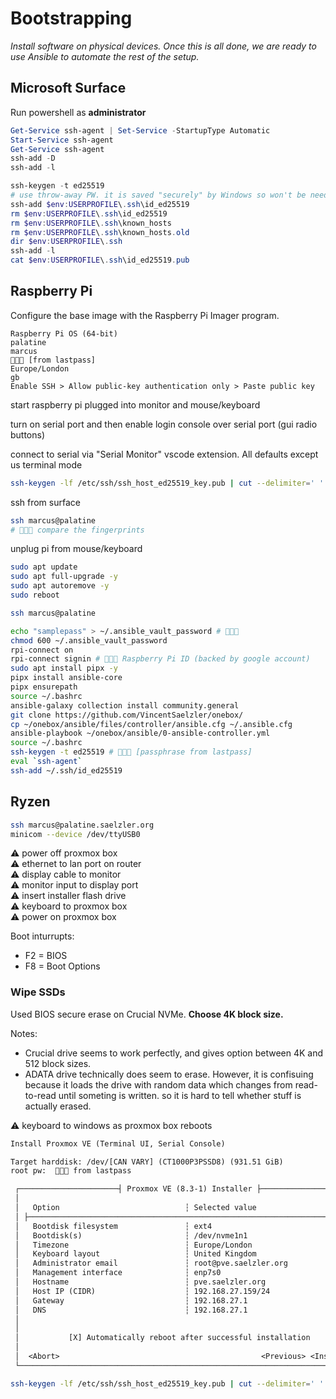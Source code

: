 # Bootstrapping

*Install software on physical devices. Once this is all done, we are ready to use Ansible to automate the rest of the setup.*

## Microsoft Surface

Run powershell as **administrator**

```powershell
Get-Service ssh-agent | Set-Service -StartupType Automatic
Start-Service ssh-agent
Get-Service ssh-agent
ssh-add -D
ssh-add -l

ssh-keygen -t ed25519 
# use throw-away PW. it is saved "securely" by Windows so won't be needed again. 🚨🚨🚨 MS account
ssh-add $env:USERPROFILE\.ssh\id_ed25519
rm $env:USERPROFILE\.ssh\id_ed25519
rm $env:USERPROFILE\.ssh\known_hosts
rm $env:USERPROFILE\.ssh\known_hosts.old
dir $env:USERPROFILE\.ssh
ssh-add -l
cat $env:USERPROFILE\.ssh\id_ed25519.pub
```

## Raspberry Pi

Configure the base image with the Raspberry Pi Imager program.

```
Raspberry Pi OS (64-bit)
palatine
marcus
🚨🚨🚨 [from lastpass]
Europe/London
gb
Enable SSH > Allow public-key authentication only > Paste public key
```

start raspberry pi plugged into monitor and mouse/keyboard

turn on serial port and then enable login console over serial port (gui radio buttons)

connect to serial via "Serial Monitor" vscode extension. All defaults except us terminal mode

```sh
ssh-keygen -lf /etc/ssh/ssh_host_ed25519_key.pub | cut --delimiter=' ' --fields=2
```

ssh from surface

```sh
ssh marcus@palatine
# 🚨🚨🚨 compare the fingerprints
```

unplug pi from mouse/keyboard

```sh
sudo apt update
sudo apt full-upgrade -y
sudo apt autoremove -y
sudo reboot
```

```sh
ssh marcus@palatine
```

```sh
echo "samplepass" > ~/.ansible_vault_password # 🚨🚨🚨
chmod 600 ~/.ansible_vault_password
rpi-connect on
rpi-connect signin # 🚨🚨🚨 Raspberry Pi ID (backed by google account)
sudo apt install pipx -y
pipx install ansible-core
pipx ensurepath
source ~/.bashrc
ansible-galaxy collection install community.general
git clone https://github.com/VincentSaelzler/onebox/
cp ~/onebox/ansible/files/controller/ansible.cfg ~/.ansible.cfg
ansible-playbook ~/onebox/ansible/0-ansible-controller.yml
source ~/.bashrc
ssh-keygen -t ed25519 # 🚨🚨🚨 [passphrase from lastpass]
eval `ssh-agent`
ssh-add ~/.ssh/id_ed25519
```

## Ryzen

```sh
ssh marcus@palatine.saelzler.org
minicom --device /dev/ttyUSB0
```

⚠️ power off proxmox box  
⚠️ ethernet to lan port on router  
⚠️ display cable to monitor  
⚠️ monitor input to display port  
⚠️ insert installer flash drive  
⚠️ keyboard to proxmox box  
⚠️ power on proxmox box  

Boot inturrupts:

* F2 = BIOS
* F8 = Boot Options

### Wipe SSDs

Used BIOS secure erase on Crucial NVMe. **Choose 4K block size.**

Notes:

* Crucial drive seems to work perfectly, and gives option between 4K and 512 block sizes.
* ADATA drive technically does seem to erase. However, it is confisuing because it loads the drive with random data which changes from read-to-read until someting is written. so it is hard to tell whether stuff is actually erased.

⚠️ keyboard to windows as proxmox box reboots  

```txt
Install Proxmox VE (Terminal UI, Serial Console)

Target harddisk: /dev/[CAN VARY] (CT1000P3PSSD8) (931.51 GiB)
root pw:  🚨🚨🚨 from lastpass

 ┌──────────────────────┤ Proxmox VE (8.3-1) Installer ├──────────────────────┐
 │                                                                            │
 │   Option                            ┆ Selected value                       │
 │ ├────────────────────────────────────────────────────────────────────────┤ │
 │   Bootdisk filesystem               ┆ ext4                                 │
 │   Bootdisk(s)                       ┆ /dev/nvme1n1                         │
 │   Timezone                          ┆ Europe/London                        │
 │   Keyboard layout                   ┆ United Kingdom                       │
 │   Administrator email               ┆ root@pve.saelzler.org                │
 │   Management interface              ┆ enp7s0                               │
 │   Hostname                          ┆ pve.saelzler.org                     │
 │   Host IP (CIDR)                    ┆ 192.168.27.159/24                    │
 │   Gateway                           ┆ 192.168.27.1                         │
 │   DNS                               ┆ 192.168.27.1                         │
 │                                                                            │
 │                                                                            │
 │           [X] Automatically reboot after successful installation           │
 │                                                                            │
 │  <Abort>                                             <Previous> <Install>  │
 └────────────────────────────────────────────────────────────────────────────┘
```

```sh
ssh-keygen -lf /etc/ssh/ssh_host_ed25519_key.pub | cut --delimiter=' ' --fields=2
```
